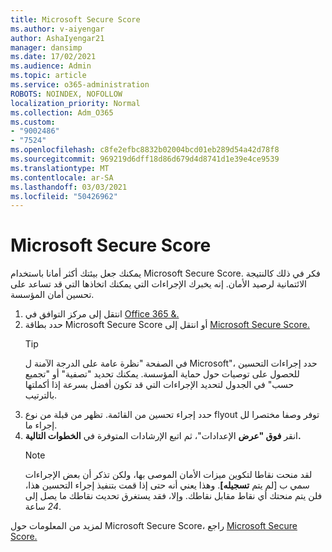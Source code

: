 ```yaml
---
title: Microsoft Secure Score
ms.author: v-aiyengar
author: AshaIyengar21
manager: dansimp
ms.date: 17/02/2021
ms.audience: Admin
ms.topic: article
ms.service: o365-administration
ROBOTS: NOINDEX, NOFOLLOW
localization_priority: Normal
ms.collection: Adm_O365
ms.custom:
- "9002486"
- "7524"
ms.openlocfilehash: c8fe2efbc8832b02004bcd01eb289d54a42d78f8
ms.sourcegitcommit: 969219d6dff18d86d679d4d8741d1e39e4ce9539
ms.translationtype: MT
ms.contentlocale: ar-SA
ms.lasthandoff: 03/03/2021
ms.locfileid: "50426962"
---
```

# <a name="microsoft-secure-score"></a>Microsoft Secure Score

يمكنك جعل بيئتك أكثر أمانا باستخدام Microsoft Secure Score. فكر في ذلك كالنتيجة الائتمانية لرصيد الأمان. إنه يخبرك الإجراءات التي يمكنك اتخاذها التي قد تساعد على تحسين أمان المؤسسة.

1. انتقل إلى مركز التوافق في [Office 365 &.](https://go.microsoft.com/fwlink/p/?linkid=2077143)
1. حدد بطاقة Microsoft Secure Score أو انتقل إلى [Microsoft Secure Score.](https://go.microsoft.com/fwlink/?linkid=2099589)
    > [!TIP]
    >  في الصفحة "نظرة عامة على الدرجة الآمنة ل Microsoft"، حدد إجراءات التحسين للحصول على توصيات حول حماية المؤسسة. يمكنك تحديد "تصفية" أو "تجميع حسب" في الجدول لتحديد الإجراءات التي قد تكون أفضل بسرعة إذا أكملتها بالترتيب.
1. حدد إجراء تحسين من القائمة. تظهر من قبلة من نوع flyout توفر وصفا مختصرا لل إجراء ما.
1. انقر **فوق "عرض** الإعدادات"، ثم اتبع الإرشادات المتوفرة في **الخطوات التالية.**
    > [!NOTE]
    > لقد منحت نقاطا لتكوين ميزات الأمان الموصى بها، ولكن تذكر أن بعض الإجراءات سمي ب [لم يتم **تسجيله]**. وهذا يعني أنه حتى إذا قمت بتنفيذ إجراء التحسين هذا، فلن يتم منحتك أي نقاط مقابل نقاطك. وإلا، فقد يستغرق تحديث نقاطك ما يصل إلى *24* ساعة.

لمزيد من المعلومات حول Microsoft Secure Score، راجع [Microsoft Secure Score.](https://go.microsoft.com/fwlink/?linkid=2103077)